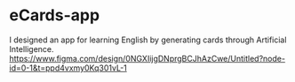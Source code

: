 # eCards-app
I designed an app for learning English by generating cards through Artificial Intelligence. 
https://www.figma.com/design/0NGXIijgDNprgBCJhAzCwe/Untitled?node-id=0-1&t=ppd4vxmy0Kq301vL-1
